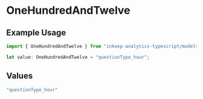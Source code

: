 # OneHundredAndTwelve

## Example Usage

```typescript
import { OneHundredAndTwelve } from "inkeep-analytics-typescript/models/operations";

let value: OneHundredAndTwelve = "questionType_hour";
```

## Values

```typescript
"questionType_hour"
```